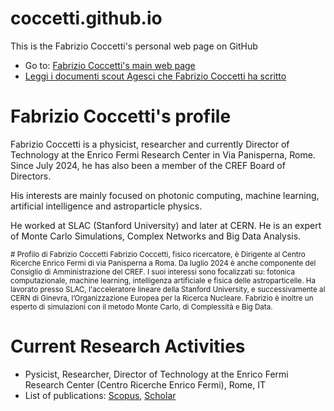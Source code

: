 # coccetti.github.io
This is the Fabrizio Coccetti's personal web page on GitHub
- Go to: [Fabrizio Coccetti's main web page](https://www.fc8.net/)
- [Leggi i documenti scout Agesci che Fabrizio Coccetti ha scritto](https://documents.fc8.net)

# Fabrizio Coccetti's profile
Fabrizio Coccetti is a physicist, researcher and currently Director of Technology at the Enrico Fermi Research Center in Via Panisperna, Rome.
Since July 2024, he has also been a member of the CREF Board of Directors.

His interests are mainly focused on photonic computing, machine learning, artificial intelligence and astroparticle physics.

He worked at SLAC (Stanford University) and later at CERN. He is an expert of Monte Carlo Simulations, Complex Networks and Big Data Analysis.

<small>
# Profilo di Fabrizio Coccetti
Fabrizio Coccetti, fisico ricercatore, è Dirigente al Centro Ricerche Enrico Fermi di via Panisperna a Roma. Da luglio 2024 è anche componente del Consiglio di Amministrazione del CREF. I suoi interessi sono focalizzati su: fotonica computazionale, machine learning, intelligenza artificiale e fisica delle astroparticelle. Ha lavorato presso SLAC, l'acceleratore lineare della Stanford University, e successivamente al CERN di Ginevra, l’Organizzazione Europea per la Ricerca Nucleare. Fabrizio è inoltre un esperto di simulazioni con il metodo Monte Carlo, di Complessità e Big Data.
</small>


# Current Research Activities
- Pysicist, Researcher, Director of Technology at the Enrico Fermi Research Center (Centro Ricerche Enrico Fermi), Rome, IT
- List of publications: [Scopus](https://www.scopus.com/authid/detail.uri?authorId=55124608600), [Scholar](https://scholar.google.com/citations?hl=en&user=UJzHqsUAAAAJ)
